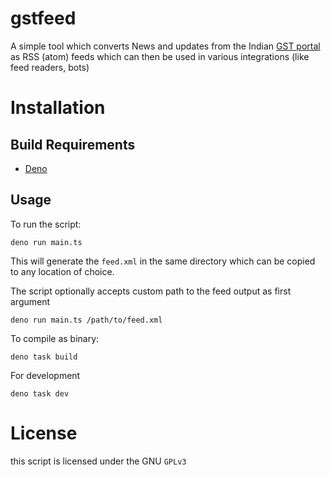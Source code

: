 # gstfeed

A simple tool which converts News and updates from the Indian [GST portal](https://gst.gov.in) as RSS (atom) feeds
which can then be used in various integrations (like feed readers, bots)

# Installation

## Build Requirements
- [Deno](https://deno.com)

## Usage
To run the script:

```
deno run main.ts
```

This will generate the `feed.xml` in the same directory which can be copied to any location of choice.

The script optionally accepts custom path to the feed output as first argument

```
deno run main.ts /path/to/feed.xml
```

To compile as binary:

```
deno task build
```

For development

```
deno task dev
```

# License

this script is licensed under the GNU `GPLv3`
